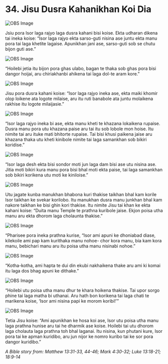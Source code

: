 # 34. Jisu Dusra Kahanikhan Koi Dia

![OBS Image](https://cdn.door43.org/obs/jpg/360px/obs-en-34-01.jpg)

Jsiu pora Isor laga rajyo laga dusra kahani bisi koise. Ekta udharan dikena tai ineka koise: “Isor laga rajyo ekta sarso-guti nisina ase juntu ekta manu pora tai laga khetite lagaise. Apunikhan jani ase, sarso-guti sob se chutu bijon guti ase.”

![OBS Image](https://cdn.door43.org/obs/jpg/360px/obs-en-34-02.jpg)

“Hoilebi jetia itu bijon pora ghas ulabo, bagan te thaka sob ghas pora bisi dangor hoijai, aru chiriakhanbi ahikena tai laga dol-te aram kore.”

![OBS Image](https://cdn.door43.org/obs/jpg/360px/obs-en-34-03.jpg)

Jisu pora dusra kahani koise: “Isor laga rajyo ineka ase, ekta maiki khomir olop loikene ata logote milaise, aru itu ruti banabole ata juntu molaikena rakhise itu logote milaijasie.”

![OBS Image](https://cdn.door43.org/obs/jpg/360px/obs-en-34-04.jpg)

“Isor laga rajyo ineka bi ase, ekta manu kheti te khazana lokaikena rupaise. Dusra manu pora utu khazana paise aru tai itu sob lobole mon hoise.  Itu nimite tai aru ituke mati bhitorte rupaise.  Tai bisi khusi paikena jaise aru khazana thaka utu kheti kinibole nimite tai laga samankhan sob bikiri koridise.”

![OBS Image](https://cdn.door43.org/obs/jpg/360px/obs-en-34-05.jpg)

“Isor laga desh ekta bisi sondor moti jun laga dam bisi ase utu nisina ase. Jitia moti bikiri kura manu pora bisi bhal moti ekta paise, tai laga samankhan sob bikiri korikena utu moti ke kiniloise.”

![OBS Image](https://cdn.door43.org/obs/jpg/360px/obs-en-34-06.jpg)

Utu jagate kunba manukhan bhabona kuri thakise taikhan bhal kam korile Isor taikhan ke svekar korilobo. Itu manukhan dusra manu junkhan bhal kam nakore taikhan ke bisi ghin kori thakise. Itu nimite Jisu tai khan ke ekta kahani koise: “Duita manu Temple te prathna kuribole jaise.  Ekjon poisa utha manu aru ekta dhorom laga cholaunta thakise.”

![OBS Image](https://cdn.door43.org/obs/jpg/360px/obs-en-34-07.jpg)

“Pharisee pora ineka prathna kurise, “Isor ami apuni ke dhoniabad diase, kilekoile ami pap kam kurithaka manu nohoe- chor kora manu, bia kam kora manu, bebichari manu aru itu poisa utha manu nisinabi nohoe.”

![OBS Image](https://cdn.door43.org/obs/jpg/360px/obs-en-34-08.jpg)

“Kotha-kotha, ami hapta te dui din ekubi nakhaikena thake aru ami ki komai itu laga dos bhag apuni ke dithake.”

![OBS Image](https://cdn.door43.org/obs/jpg/360px/obs-en-34-09.jpg)

“Hoilebi utu poisa utha manu dhur te khara hoikena thakise. Tai upor sorgo phine tai laga matha bi uthanai.  Aru hath bon korikena tai laga chati te marikena koise, ‘Isor ami nisina papi ke morom koribi!’”

![OBS Image](https://cdn.door43.org/obs/jpg/360px/obs-en-34-10.jpg)

Tetia Jisu koise: “Ami apunikhan ke hosa koi ase, Isor utu poisa utha manu laga prathna hunise aru tai he dharmik ase koise. Hoilebi tai utu dhorom laga cholauta laga prathna toh bhal laganai. Itu nisina, kun phutani kure, Isor pora tai ke apman kuridibo, aru jun nijor ke nomro kuribo tai ke sor pora dangor kuridibo.”

_A Bible story from: Matthew 13:31-33, 44-46; Mark 4:30-32; Luke 13:18-21; 18:9-14_

